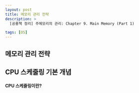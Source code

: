 ```yaml
---
layout: post
title: 메모리 관리 전략
description: >
  [공룡책 정리] 주메모리의 관리: Chapter 9. Main Memory (Part 1)

tags: [OS]
---
```


## 메모리 관리 전략

## CPU 스케줄링 기본 개념

#### CPU 스케줄링이란?
